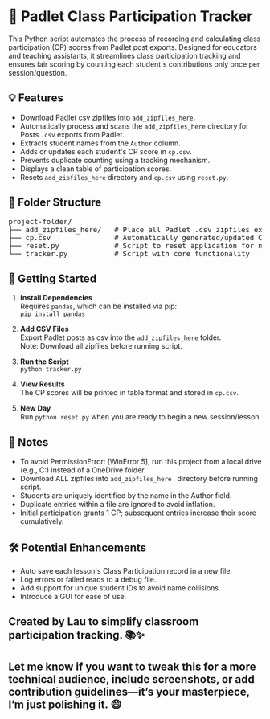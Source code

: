 # 📝 Padlet Class Participation Tracker

This Python script automates the process of recording and calculating class participation (CP) scores from Padlet post exports. Designed for educators and teaching assistants, it streamlines class participation tracking and ensures fair scoring by counting each student's contributions only once per session/question.

## 💡 Features

- Download Padlet csv zipfiles into `add_zipfiles_here`.
- Automatically process and scans the `add_zipfiles_here` directory for Posts `.csv` exports from Padlet.
- Extracts student names from the `Author` column.
- Adds or updates each student's CP score in `cp.csv`.
- Prevents duplicate counting using a tracking mechanism.
- Displays a clean table of participation scores.
- Resets `add_zipfiles_here` directory and `cp.csv` using `reset.py`.

## 📁 Folder Structure

<pre>project-folder/ 
├── add_zipfiles_here/   # Place all Padlet .csv zipfiles exports here 
├── cp.csv               # Automatically generated/updated CP record 
├── reset.py             # Script to reset application for new session/lesson
└── tracker.py           # Script with core functionality </pre>


## 🚀 Getting Started

1. **Install Dependencies**  
   Requires `pandas`, which can be installed via pip:  
   `pip install pandas`

3. **Add CSV Files**  
   Export Padlet posts as csv into the `add_zipfiles_here` folder.  
    Note: Download all zipfiles before running script.
   
5. **Run the Script**  
   `python tracker.py`

7. **View Results**  
   The CP scores will be printed in table format and stored in `cp.csv`.

4. **New Day**  
   Run `python reset.py` when you are ready to begin a new session/lesson.


## 📌 Notes
- To avoid PermissionError: [WinError 5], run this project from a local drive (e.g., C:\) instead of a OneDrive folder.
- Download ALL zipfiles into `add_zipfiles_here ` directory before running script.
- Students are uniquely identified by the name in the Author field.
- Duplicate entries within a file are ignored to avoid inflation.
- Initial participation grants 1 CP; subsequent entries increase their score cumulatively.


## 🛠️ Potential Enhancements
- Auto save each lesson's Class Participation record in a new file.
- Log errors or failed reads to a debug file.
- Add support for unique student IDs to avoid name collisions.
- Introduce a GUI for ease of use.


## Created by Lau to simplify classroom participation tracking. 📚✨

## Let me know if you want to tweak this for a more technical audience, include screenshots, or add contribution guidelines—it’s your masterpiece, I’m just polishing it. 😄


